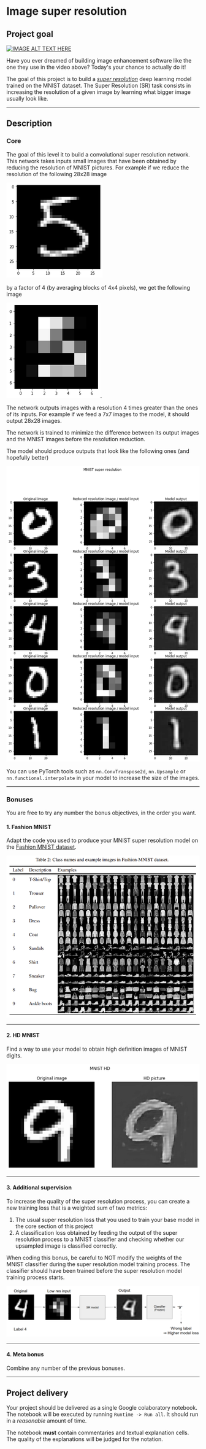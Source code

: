 # Image super resolution

## Project goal

[![IMAGE ALT TEXT HERE](https://img.youtube.com/vi/Vxq9yj2pVWk/0.jpg)](https://www.youtube.com/watch?v=Vxq9yj2pVWk)

Have you ever dreamed of building image enhancement software like the
one they use in the video above? Today's your chance to actually do it!

The goal of this project is to build a [*super
resolution*](https://en.wikipedia.org/wiki/Super-resolution_imaging)
deep learning model trained on the MNIST dataset. The Super Resolution
(SR) task consists in increasing the resolution of a given image by
learning what bigger image usually look like.

___

## Description

### Core

The goal of this level it to build a convolutional super resolution
network. This network takes inputs small images that have been
obtained by reducing the resolution of MNIST pictures. For example if
we reduce the resolution of the following 28x28 image

![MNIST raw image](../figures/mnist_5_raw.png)

by a factor of 4 (by averaging blocks of 4x4 pixels), we get the
following image

![MNIST small image](../figures/mnist_5_small.png).

The network outputs images with a resolution 4 times greater
than the ones of its inputs. For example if we feed a 7x7 images to the
model, it should output 28x28 images.

The network is trained to minimize the difference between its output
images and the MNIST images before the resolution reduction.

The model should produce outputs that look like the following ones
(and hopefully better)

![MNIST Super resolution examples](../figures/mnist_sr_examples.png)

You can use PyTorch tools such as `nn.ConvTranspose2d`, `nn.Upsample`
or `nn.functional.interpolate` in your model to increase the size of
the images.

___

### Bonuses

You are free to try any number the bonus objectives, in the order you
want.

#### 1. Fashion MNIST

Adapt the code you used to produce your MNIST super resolution model
on the [Fashion MNIST dataset](https://arxiv.org/abs/1708.07747).

![Fashion MNIST](../figures/fashion_mnist.png)

___

#### 2. HD MNIST

Find a way to use your model to obtain high definition images of MNIST
digits.

![MNIST HD](../figures/mnist_hd.png)

___

#### 3. Additional supervision

To increase the quality of the super resolution process, you can
create a new training loss that is a weighted sum of two metrics:
 1. The usual super resolution loss that you used to train your base
    model in the core section of this project
 2. A classification loss obtained by feeding the output of the super
    resolution process to a MNIST classifier and checking whether our
    upsampled image is classified correctly.

When coding this bonus, be careful to NOT modify the weights of the
MNIST classifier during the super resolution model training
process. The classifier should have been trained before the super
resolution model training process starts.

![MNIST bonus 3](../figures/mnist_bonus_3.png)

___

#### 4. Meta bonus

Combine any number of the previous bonuses.

___

## Project delivery

Your project should be delivered as a single Google colaboratory
notebook. The notebook will be executed by running `Runtime -> Run
all`. It should run in a *reasonable* amount of time.

The notebook **must** contain commentaries and textual explanation
cells. The quality of the explanations will be judged for the
notation.

